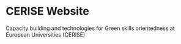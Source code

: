# CERISE Website

Capacity building and technologies for Green skills orientedness at European Universities (CERISE)
